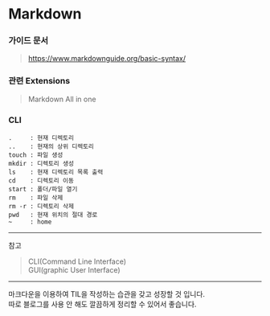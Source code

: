 # Markdown

### 가이드 문서
>https://www.markdownguide.org/basic-syntax/

### 관련 Extensions
> Markdown All in one

### CLI
```
.     : 현재 디렉토리
..    : 현재의 상위 디렉토리
touch : 파일 생성
mkdir : 디렉토리 생성
ls    : 현재 디렉토리 목록 출력
cd    : 디렉토리 이동
start : 폴더/파일 열기
rm    : 파일 삭제
rm -r : 디렉토리 삭제
pwd   : 현재 위치의 절대 경로
~     : home
```

---
참고

>CLI(Command Line Interface)  
>GUI(graphic User Interface)

---
마크다운을 이용하여 TIL을 작성하는 습관을 갖고 성장할 것 입니다.  
따로 블로그를 사용 안 해도 깔끔하게 정리할 수 있어서 좋습니다.